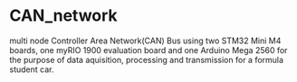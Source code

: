 # CAN_network
multi node Controller Area Network(CAN) Bus using two STM32 Mini M4 boards, one myRIO 1900 evaluation board and one Arduino Mega 2560 for the purpose of data aquisition, processing and transmission for a formula student car. 
